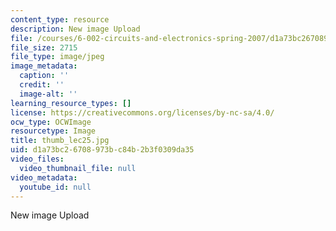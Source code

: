 ```yaml
---
content_type: resource
description: New image Upload
file: /courses/6-002-circuits-and-electronics-spring-2007/d1a73bc26708973bc84b2b3f0309da35_thumb_lec25.jpg
file_size: 2715
file_type: image/jpeg
image_metadata:
  caption: ''
  credit: ''
  image-alt: ''
learning_resource_types: []
license: https://creativecommons.org/licenses/by-nc-sa/4.0/
ocw_type: OCWImage
resourcetype: Image
title: thumb_lec25.jpg
uid: d1a73bc2-6708-973b-c84b-2b3f0309da35
video_files:
  video_thumbnail_file: null
video_metadata:
  youtube_id: null
---
```

New image Upload